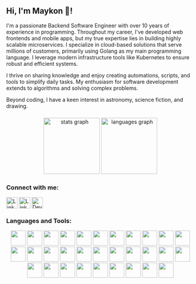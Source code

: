 <h2 align="left">Hi, I'm Maykon 👋!</h2>

<p>
I'm a passionate Backend Software Engineer with over 10 years of experience in programming. Throughout my career, I've developed web frontends and mobile apps, but my true expertise lies in building highly scalable microservices. I specialize in cloud-based solutions that serve millions of customers, primarily using Golang as my main programming language. I leverage modern infrastructure tools like Kubernetes to ensure robust and efficient systems.
</p>

<p>
I thrive on sharing knowledge and enjoy creating automations, scripts, and tools to simplify daily tasks. My enthusiasm for software development extends to algorithms and solving complex problems.
</p>

<p>
Beyond coding, I have a keen interest in astronomy, science fiction, and drawing.
</p>

###

<div align="center">
  <img src="https://github-readme-stats.vercel.app/api?username=maykonlsf&theme=transparent" height="150" alt="stats graph"  />
  <img src="https://github-readme-stats.vercel.app/api/top-langs?username=maykonlsf&locale=en&hide_title=false&layout=compact&card_width=320&langs_count=5&theme=transparent&hide_border=false" height="150" alt="languages graph"  />
</div>
<!-- <div align="center">
  <img src="https://streak-stats.demolab.com?user=maykonlsf&theme=transparent&hide_border=false&exclude_days=Sun%2CSat" alt="GitHub Streak" />
</div> -->

###

<h3 align="left">Connect with me:</h3>
<p align="left">
  <a href="https://linkedin.com/in/maykonlsf"><img align="center" src="https://img.shields.io/static/v1?message=LinkedIn&logo=linkedin&label=&color=0077B5&logoColor=white&labelColor=&style=for-the-badge" alt="LinkedIn" height="30" /></a>
  <a href="https://maykonlsf.medium.com/"><img align="center" src="https://img.shields.io/static/v1?message=Medium&logo=medium&label=&color=black&logoColor=white&labelColor=&style=for-the-badge" alt="LinkedIn" height="30" /></a>
  <a href="https://dev.to/maykonlsf"><img align="center" src="https://img.shields.io/badge/dev.to-0A0A0A?style=for-the-badge&logo=dev.to&logoColor=white" alt="Dev.to" height="30" /></a>
</p>

###

<h3 align="left">Languages and Tools:</h3>
<div align="center">
  <img src="https://cdn.jsdelivr.net/gh/devicons/devicon@latest/icons/go/go-original-wordmark.svg" height="40"/>
  <img src="https://cdn.jsdelivr.net/gh/devicons/devicon@latest/icons/python/python-original.svg" height="40"/>
  <img src="https://cdn.jsdelivr.net/gh/devicons/devicon@latest/icons/nodejs/nodejs-original.svg" height="40"/>
  <img src="https://cdn.jsdelivr.net/gh/devicons/devicon@latest/icons/dotnetcore/dotnetcore-original.svg" height="40"/>
  <img src="https://cdn.jsdelivr.net/gh/devicons/devicon@latest/icons/kotlin/kotlin-original.svg" height="40"/>
  <img src="https://cdn.jsdelivr.net/gh/devicons/devicon@latest/icons/bash/bash-original.svg" height="40"/>
  <img src="https://cdn.jsdelivr.net/gh/devicons/devicon@latest/icons/ruby/ruby-original.svg" height="40"/>
  <img src="https://cdn.jsdelivr.net/gh/devicons/devicon@latest/icons/grpc/grpc-original.svg" height="40"/>
  <img src="https://cdn.jsdelivr.net/gh/devicons/devicon@latest/icons/vuejs/vuejs-original.svg" height="40"/>
  <img src="https://cdn.jsdelivr.net/gh/devicons/devicon@latest/icons/docker/docker-original.svg" height="40"/>
  <img src="https://cdn.jsdelivr.net/gh/devicons/devicon@latest/icons/kubernetes/kubernetes-original.svg" height="40"/>
  <img src="https://cdn.jsdelivr.net/gh/devicons/devicon@latest/icons/helm/helm-original.svg" height="40"/>
  <img src="https://cdn.jsdelivr.net/gh/devicons/devicon@latest/icons/rabbitmq/rabbitmq-original.svg" height="40"/>
  <img src="https://cdn.jsdelivr.net/gh/devicons/devicon@latest/icons/apachekafka/apachekafka-original.svg" height="40"/>
  <img src="https://cdn.jsdelivr.net/gh/devicons/devicon@latest/icons/mongodb/mongodb-original.svg" height="40"/>
  <img src="https://cdn.jsdelivr.net/gh/devicons/devicon@latest/icons/postgresql/postgresql-original.svg" height="40"/>
  <img src="https://cdn.jsdelivr.net/gh/devicons/devicon@latest/icons/neo4j/neo4j-original.svg" height="40"/>
  <img src="https://cdn.jsdelivr.net/gh/devicons/devicon@latest/icons/redis/redis-original.svg" height="40"/>
  <img src="https://cdn.jsdelivr.net/gh/devicons/devicon@latest/icons/firebase/firebase-original.svg" height="40"/>
  <img src="https://cdn.jsdelivr.net/gh/devicons/devicon@latest/icons/prometheus/prometheus-original.svg" height="40"/>
  <img src="https://cdn.jsdelivr.net/gh/devicons/devicon@latest/icons/opentelemetry/opentelemetry-original.svg" height="40"/>
  <img src="https://cdn.jsdelivr.net/gh/devicons/devicon@latest/icons/arduino/arduino-original.svg" height="40"/>
  <img src="https://cdn.jsdelivr.net/gh/devicons/devicon@latest/icons/googlecloud/googlecloud-original.svg" height="40"/>
  <img src="https://cdn.jsdelivr.net/gh/devicons/devicon@latest/icons/amazonwebservices/amazonwebservices-original-wordmark.svg" height="40"/>
  <img src="https://cdn.jsdelivr.net/gh/devicons/devicon@latest/icons/jupyter/jupyter-original.svg" height="40"/>
  <img src="https://cdn.jsdelivr.net/gh/devicons/devicon@latest/icons/cypressio/cypressio-original.svg" height="40"/>
  <img src="https://cdn.jsdelivr.net/gh/devicons/devicon@latest/icons/grafana/grafana-original.svg" height="40"/>
  <img src="https://cdn.jsdelivr.net/gh/devicons/devicon@latest/icons/k6/k6-original.svg" height="40"/>
  <img src="https://cdn.jsdelivr.net/gh/devicons/devicon@latest/icons/openapi/openapi-original.svg" height="40"/>
  <img src="https://cdn.jsdelivr.net/gh/devicons/devicon@latest/icons/socketio/socketio-original.svg" height="40"/>
  <img src="https://cdn.jsdelivr.net/gh/devicons/devicon@latest/icons/spring/spring-original.svg" height="40"/>
</div>

###
